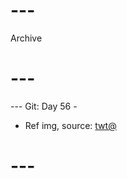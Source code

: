 # ---
Archive
# ---

--- Git: Day 56 - 

- Ref img, source: [twt@](https://x.com/AMAZlNGNATURE/status/1813704213530026453)

# ---
